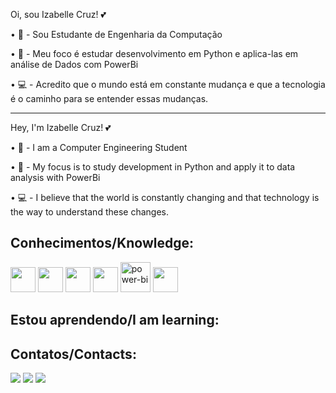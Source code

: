 Oi, sou Izabelle Cruz! 💕

• 📖 - Sou Estudante de Engenharia da Computação 

• 🔭 - Meu foco é estudar desenvolvimento em Python e aplica-las em análise de Dados com PowerBi

• 💻 - Acredito que o mundo está em constante mudança e que a tecnologia é o caminho para se entender essas mudanças.


-----------------------------------------------------------------------------------------------------------------------------------------------------------------------------------------------------------------------------------------------------------------------------------------------------------

Hey, I'm Izabelle Cruz! 💕

• 📖 - I am a Computer Engineering Student

• 🔭 - My focus is to study development in Python and apply it to data analysis with PowerBi

• 💻 - I believe that the world is constantly changing and that technology is the way to understand these changes.

## Conhecimentos/Knowledge:

<img src="https://cdn.jsdelivr.net/gh/devicons/devicon@latest/icons/python/python-original.svg" width="40" height="40"/> <img src="https://cdn.jsdelivr.net/gh/devicons/devicon@latest/icons/amazonwebservices/amazonwebservices-original-wordmark.svg" width="40" height="40" />      <img src="https://cdn.jsdelivr.net/gh/devicons/devicon@latest/icons/git/git-original.svg" width="40" height="40" />
<img src="https://cdn.jsdelivr.net/gh/devicons/devicon@latest/icons/mysql/mysql-plain-wordmark.svg"  width="40" height="40" />
<img width="48" height="48" src="https://img.icons8.com/color/48/power-bi.png" alt="power-bi"/>         <img src="https://cdn.jsdelivr.net/gh/devicons/devicon@latest/icons/numpy/numpy-original-wordmark.svg"  width="40" height="40" />

## Estou aprendendo/I am learning: 


          
          

## Contatos/Contacts: 


          
<a href="https://www.instagram.com/izziecristinne/" target="_blank"><img loading="lazy" src="https://img.shields.io/badge/-Instagram-%23E4405F?style=for-the-badge&logo=instagram&logoColor=white" target="_blank"></a> <a href = "mailto:izabelle.cscruz@gmail.com"><img loading="lazy" src="https://img.shields.io/badge/Gmail-D14836?style=for-the-badge&logo=gmail&logoColor=white" target="_blank"></a> <a href="https://www.linkedin.com/in/izabelle-cristinne/" target="_blank"><img loading="lazy" src="https://img.shields.io/badge/-LinkedIn-%230077B5?style=for-the-badge&logo=linkedin&logoColor=white" target="_blank"></a>   

